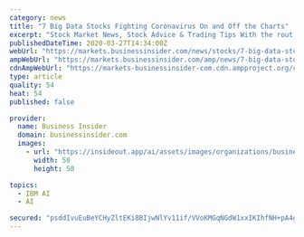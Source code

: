 ```yaml
---
category: news
title: "7 Big Data Stocks Fighting Coronavirus On and Off the Charts"
excerpt: "Stock Market News, Stock Advice & Trading Tips With the rout in the stock market, investors are looking for things that will"
publishedDateTime: 2020-03-27T14:34:00Z
webUrl: "https://markets.businessinsider.com/news/stocks/7-big-data-stocks-fighting-coronavirus-on-and-off-the-charts-1029040387"
ampWebUrl: "https://markets.businessinsider.com/amp/news/7-big-data-stocks-fighting-coronavirus-on-and-off-the-charts-1029040387"
cdnAmpWebUrl: "https://markets-businessinsider-com.cdn.ampproject.org/c/s/markets.businessinsider.com/amp/news/7-big-data-stocks-fighting-coronavirus-on-and-off-the-charts-1029040387"
type: article
quality: 54
heat: 54
published: false

provider:
  name: Business Insider
  domain: businessinsider.com
  images:
    - url: "https://insideout.app/ai/assets/images/organizations/businessinsider.com-50x50.jpg"
      width: 50
      height: 50

topics:
  - IBM AI
  - AI

secured: "psddIvuEuBeYCHyZltEKi8BIjwNlYv11if/VVoKMGqNGdW1xxIKIhfNH+pA4g4Ow7qhltKWRIUMFb17KQb/5Q+E0nYFkXNvfAJVqmfG/W82C8humy4ExZ3QCuwLUPQPFGmQxUh3KI3RklfbO+44jmi1LZlIRIi89d8AVTfT5FcjwH7h5qm364QGe8oP4gjR41+38G913A3258r9ebEvq0yB/l+3qyf0DBRO8dGjPN9YvFoDjnPzoKZGOOt2kdzjHQIN0UOrXVd1RBsNwLx/JHO0fUG8VpnnRGAXE6ktjN0hAFcwhPz4iGvptC3C+vHb4XoTBRhJAqo+6VagWgOvgE9Js02/l6N3T9wtgcrHapEVb7PJNTqlDzi4fPIPYZV98nmyovb+6DxvevYJJ+ska+j2LkzSvoUP7/i+9PPyDkDSoJ7rbcQWiZaQM+HHitg+ex0shYQlitrdAXQEosk72mHncWza1meAeFjSX7MmqTAg=;2I6V7+Qga3S1YENpInavxQ=="
---
```



